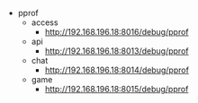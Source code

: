 - pprof
	- access
		- http://192.168.196.18:8016/debug/pprof
	- api
		- http://192.168.196.18:8013/debug/pprof
	- chat
		- http://192.168.196.18:8014/debug/pprof
	- game
		- http://192.168.196.18:8015/debug/pprof